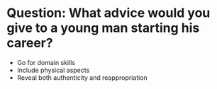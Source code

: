 # Question: What advice would you give to a young man starting his career?

* Go for domain skills
* Include physical aspects
* Reveal both authenticity and reappropriation

